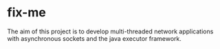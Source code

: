 # fix-me

The aim of this project is to develop multi-threaded network applications with asynchronous sockets and the java executor framework.
